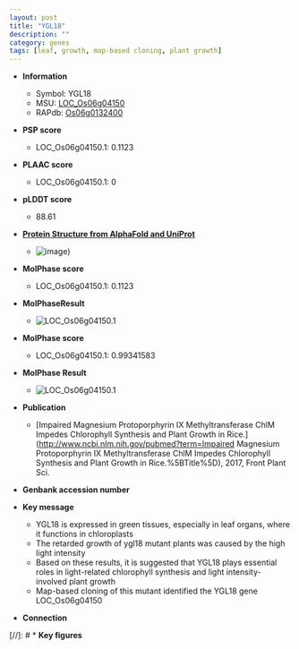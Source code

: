 ```yaml
---
layout: post
title: "YGL18"
description: ""
category: genes
tags: [leaf, growth, map-based cloning, plant growth]
---
```


* **Information**  
    + Symbol: YGL18  
    + MSU: [LOC_Os06g04150](http://rice.plantbiology.msu.edu/cgi-bin/ORF_infopage.cgi?orf=LOC_Os06g04150)  
    + RAPdb: [Os06g0132400](http://rapdb.dna.affrc.go.jp/viewer/gbrowse_details/irgsp1?name=Os06g0132400)  

* **PSP score**  
    + LOC_Os06g04150.1: 0.1123 

* **PLAAC score**  
    + LOC_Os06g04150.1: 0 

* **pLDDT score**
    + 88.61

* **[Protein Structure from AlphaFold and UniProt](https://www.uniprot.org/uniprotkb/Q0DEV8/entry#structure)**
    + ![image](https://ricepsp.github.io/images/Q0/AF-Q0DEV8-F1.png))

* **MolPhase score**
    + LOC_Os06g04150.1: 0.1123

* **MolPhaseResult**
    + ![LOC_Os06g04150.1](https://ricepsp.github.io/pictures/LOC_Os06g/LOC_Os06g04150.1.png)

* **MolPhase score**
    + LOC_Os06g04150.1: 0.99341583

* **MolPhase Result**
    + ![LOC_Os06g04150.1](https://304243504.github.io/Pictures/LOC_Os06g/LOC_Os06g04150.1.png)

* **Publication**  
    + [Impaired Magnesium Protoporphyrin IX Methyltransferase ChlM Impedes Chlorophyll Synthesis and Plant Growth in Rice.](http://www.ncbi.nlm.nih.gov/pubmed?term=Impaired Magnesium Protoporphyrin IX Methyltransferase ChlM Impedes Chlorophyll Synthesis and Plant Growth in Rice.%5BTitle%5D), 2017, Front Plant Sci.

* **Genbank accession number**  

* **Key message**  
    + YGL18 is expressed in green tissues, especially in leaf organs, where it functions in chloroplasts
    + The retarded growth of ygl18 mutant plants was caused by the high light intensity
    + Based on these results, it is suggested that YGL18 plays essential roles in light-related chlorophyll synthesis and light intensity-involved plant growth
    + Map-based cloning of this mutant identified the YGL18 gene LOC_Os06g04150

* **Connection**  

[//]: # * **Key figures**  


